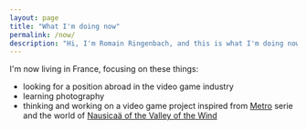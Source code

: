 ```yaml
---
layout: page
title: "What I'm doing now"
permalink: /now/
description: "Hi, I'm Romain Ringenbach, and this is what I'm doing now"
---
```


I'm now living in France, focusing on these things:

- looking for a position abroad in the video game industry
- learning photography
- thinking and working on a video game project inspired from [Metro](https://en.wikipedia.org/wiki/Metro_2033_(video_game)) serie and the world of [Nausicaä of the Valley of the Wind](https://en.wikipedia.org/wiki/Nausica%C3%A4_of_the_Valley_of_the_Wind_(film))

